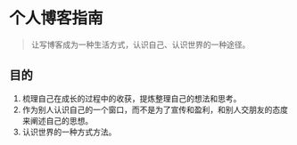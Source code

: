 # 个人博客指南
> 让写博客成为一种生活方式，认识自己、认识世界的一种途径。

## 目的

1. 梳理自己在成长的过程中的收获，提炼整理自己的想法和思考。
2. 作为别人认识自己的一个窗口，而不是为了宣传和盈利，和别人交朋友的态度来阐述自己的思想。
3. 认识世界的一种方式方法。
